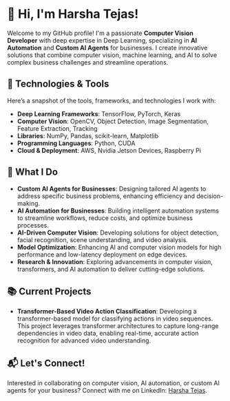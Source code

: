 # 👋 Hi, I'm Harsha Tejas!

Welcome to my GitHub profile! I'm a passionate **Computer Vision Developer** with deep expertise in Deep Learning, specializing in **AI Automation** and **Custom AI Agents** for businesses. I create innovative solutions that combine computer vision, machine learning, and AI to solve complex business challenges and streamline operations.

## 🔧 Technologies & Tools
Here’s a snapshot of the tools, frameworks, and technologies I work with:

- **Deep Learning Frameworks**: TensorFlow, PyTorch, Keras
- **Computer Vision**: OpenCV, Object Detection, Image Segmentation, Feature Extraction, Tracking
- **Libraries**: NumPy, Pandas, scikit-learn, Matplotlib
- **Programming Languages**: Python, CUDA
- **Cloud & Deployment**: AWS, Nvidia Jetson Devices, Raspberry Pi

## 🚀 What I Do
- **Custom AI Agents for Businesses**: Designing tailored AI agents to address specific business problems, enhancing efficiency and decision-making.
- **AI Automation for Businesses**: Building intelligent automation systems to streamline workflows, reduce costs, and optimize business processes.
- **AI-Driven Computer Vision**: Developing solutions for object detection, facial recognition, scene understanding, and video analysis.
- **Model Optimization**: Enhancing AI and computer vision models for high performance and low-latency deployment on edge devices.
- **Research & Innovation**: Exploring advancements in computer vision, transformers, and AI automation to deliver cutting-edge solutions.

## 📚 Current Projects
- **Transformer-Based Video Action Classification**: Developing a transformer-based model for classifying actions in video sequences. This project leverages transformer architectures to capture long-range dependencies in video data, enabling real-time, accurate action recognition for advanced video understanding.

## 📬 Let's Connect!
Interested in collaborating on computer vision, AI automation, or custom AI agents for your business? Connect with me on LinkedIn: [Harsha Tejas](https://www.linkedin.com/in/harsha-tejas-5056071a4/).
